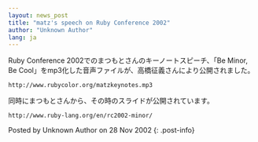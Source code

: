 ```yaml
---
layout: news_post
title: "matz's speech on Ruby Conference 2002"
author: "Unknown Author"
lang: ja
---
```


Ruby Conference 2002でのまつもとさんのキーノートスピーチ、「Be Minor, Be
Cool」をmp3化した音声ファイルが、高橋征義さんにより公開されました。

    http://www.rubycolor.org/matzkeynotes.mp3

同時にまつもとさんから、その時のスライドが公開されています。

    http://www.ruby-lang.org/en/rc2002-minor/

Posted by Unknown Author on 28 Nov 2002
{: .post-info}

